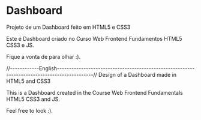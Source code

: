 # Dashboard
Projeto de um Dashboard feito em HTML5 e CSS3

Este é Dashboard criado no Curso Web Frontend Fundamentos HTML5 CSS3 e JS.

Fique a vonta de para olhar :).


//------------English---------------------------------------------------------------------------------------------//
Design of a Dashboard made in HTML5 and CSS3

This is a Dashboard created in the Course Web Frontend Fundamentals HTML5 CSS3 and JS.

Feel free to look :).
